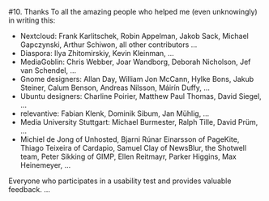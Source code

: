 #10. Thanks
To all the amazing people who helped me (even unknowingly) in writing this: 
* Nextcloud: Frank Karlitschek, Robin Appelman, Jakob Sack, Michael Gapczynski, Arthur Schiwon, all other contributors … 
* Diaspora: Ilya Zhitomirskiy, Kevin Kleinman, … 
* MediaGoblin: Chris Webber, Joar Wandborg, Deborah Nicholson, Jef van Schendel, … 
* Gnome designers: Allan Day, William Jon McCann, Hylke Bons, Jakub Steiner, Calum Benson, Andreas Nilsson, Máirín Duffy, … 
* Ubuntu designers: Charline Poirier, Matthew Paul Thomas, David Siegel, … 
* relevantive: Fabian Klenk, Dominik Sibum, Jan Mühlig, … 
* Media University Stuttgart: Michael Burmester, Ralph Tille, David Prüm, … 
* Michiel de Jong of Unhosted, Bjarni Rúnar Einarsson of PageKite, Thiago Teixeira of Cardapio, Samuel Clay of NewsBlur, the Shotwell team, Peter   Sikking of GIMP, Ellen Reitmayr, Parker Higgins, Max Heinemeyer, … 

Everyone who participates in a usability test and provides valuable feedback. 
… 

